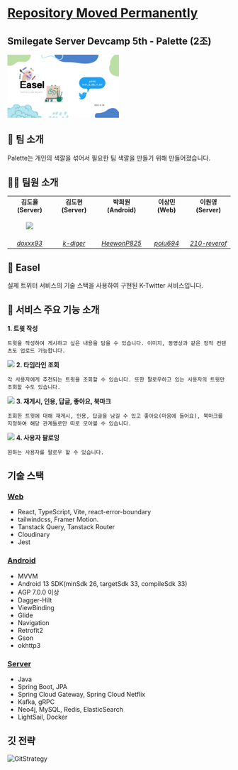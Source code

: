 # [Repository Moved Permanently](https://github.com/smilgate-devcamp-palette)


## Smilegate Server Devcamp 5th - Palette (2조)

<p ><img src="resources/banner.png" width="50%" /></p>

## 🌈 팀 소개

Palette는 개인의 색깔을 섞어서 필요한 팀 색깔을 만들기 위해 만들어졌습니다.

## 🧑‍🎨 팀원 소개

<table>
    <tr align="center">
        <td><B>김도율(Server)</B></td>
        <td><B>김도현(Server)</B></td>
        <td><B>박희원(Android)</B></td>
        <td><B>이상민(Web)</B></td>
        <td><B>이원영(Server)</B></td>
    </tr>
    <tr align="center">
        <td>
            <p><img src="https://github.com/doxxx93.png" width="70%"/></p>
        </td>
        <td>
            <p><img src="https://github.com/k-diger.png" width="70%" alt=""/></p>
        </td>
        <td>
            <p><img src="https://github.com/HeewonP825.png" width="70%" alt=""/></p>
        </td>
        <td>
            <p><img src="https://github.com/poiu694.png" width="70%" alt=""/></p>
        </td>
        <td>
            <p><img src="https://github.com/210-reverof.png" width="70%" alt=""/></p>
        </td>
    </tr>
    <tr align="center">
        <td>
            <a href="https://github.com/doxxx93"><I>doxxx93</I></a>
        </td>
        <td>
            <a href="https://github.com/k-diger"><I>k-diger</I></a>
        </td>
        <td>
            <a href="https://github.com/HeewonP825"><I>HeewonP825</I></a>
        </td>
        <td>
            <a href="https://github.com/poiu694"><I>poiu694</I></a>
        </td>
        <td>
            <a href="https://github.com/210-reverof"><I>210-reverof</I></a>
        </td>
    </tr>
</table>

## 🎨 Easel

실제 트위터 서비스의 기술 스택을 사용하여 구현된 K-Twitter 서비스입니다.

## 🚀 서비스 주요 기능 소개

**1. 트윗 작성**

    트윗을 작성하여 게시하고 싶은 내용을 담을 수 있습니다. 이미지, 동영상과 같은 정적 컨텐츠도 업로드 가능합니다.

![](public/readme/recruiting-process.png)
**2. 타임라인 조회**

    각 사용자에게 추천되는 트윗을 조회할 수 있습니다. 또한 팔로우하고 있는 사용자의 트윗만 조회할 수도 있습니다.

![](public/readme/recruit-announcement.png)
**3. 재게시, 인용, 답글, 좋아요, 북마크**

    조회한 트윗에 대해 재게시, 인용, 답글을 남길 수 있고 좋아요(마음에 들어요), 북마크를 지정하여 해당 관계들로만 따로 모아볼 수 있습니다.

![](public/readme/faq.png)
**4. 사용자 팔로잉**

    원하는 사용자를 팔로우 할 수 있습니다.

## 기술 스택

### [Web](https://github.com/sgdevcamp2023/palette/tree/main/src/web)

- React, TypeScript, Vite, react-error-boundary
- tailwindcss, Framer Motion.
- Tanstack Query, Tanstack Router
- Cloudinary
- Jest

### [Android](https://github.com/sgdevcamp2023/palette/tree/main/src/mobile)

- MVVM
- Android 13 SDK(minSdk 26, targetSdk 33, compileSdk 33)
- AGP 7.0.0 이상
- Dagger-Hilt
- ViewBinding
- Glide
- Navigation
- Retrofit2
- Gson
- okhttp3

### [Server](https://github.com/sgdevcamp2023/palette/tree/main/src)

- Java
- Spring Boot, JPA
- Spring Cloud Gateway, Spring Cloud Netflix
- Kafka, gRPC
- Neo4j, MySQL, Redis, ElasticSearch
- LightSail, Docker

## 깃 전략

![GitStrategy](https://github.com/sgdevcamp2023/palette/assets/60564431/ff86d5b9-6656-4221-801d-77765017ed46)
